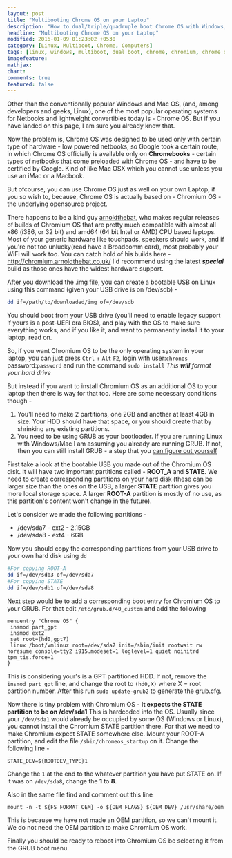 ```yaml
---
layout: post
title: "Multibooting Chrome OS on your Laptop"
description: "How to dual/triple/quadruple boot Chrome OS with Windows, Linux and/or Mac"
headline: "Multibooting Chrome OS on your Laptop"
modified: 2016-01-09 01:23:02 +0530
category: [Linux, Multiboot, Chrome, Computers]
tags: [linux, windows, multiboot, dual boot, chrome, chromium, chrome os]
imagefeature:
mathjax:
chart:
comments: true
featured: false
---
```

Other than the conventionally popular Windows and Mac OS, (and, among developers and geeks, Linux), one of the most popular operating systems for Netbooks and lightweight convertibles today is - Chrome OS. But if you have landed on this page, I am sure you already know that.

Now the problem is, Chrome OS was designed to be used only with certain type of hardware - low powered netbooks, so Google took a certain route, in which Chrome OS officially is available only on **Chromebooks** - certain types of netbooks that come preloaded with Chrome OS - and have to be certified by Google. Kind of like Mac OSX which you cannot use unless you use an iMac or a Macbook.

But ofcourse, you can use Chrome OS just as well on your own Laptop, if you so wish to, because, Chrome OS is actually based on - Chromium OS - the underlying opensource project.

There happens to be a kind guy [arnoldthebat](http://twitter.com/arnoldthebat), who makes regular releases of builds of Chromium OS that are pretty much compatible with almost all x86 (i386, or 32 bit) and amd64 (64 bit Intel or AMD) CPU based laptops. Most of your generic hardware like touchpads, speakers should work, and if you're not too unlucky(read have a Broadcomm card), most probably your WiFi  will work too. You can catch hold of his builds here - http://chromium.arnoldthebat.co.uk/
I'd recommend using the latest ***special*** build as those ones have the widest hardware support.

After you download the .img file, you can create a bootable USB on Linux using this command (given your USB drive is on /dev/sdb) -    
```bash
dd if=/path/to/downloaded/img of=/dev/sdb
```
You should boot from your USB drive (you'll need to enable legacy support if yours is a post-UEFI era BIOS), and play with the OS to make sure everything works, and if you like it, and want to permanently install it to your laptop, read on.

So, if you want Chromium OS to be the only operating system in your laptop, you can just press `Ctrl` + `Alt` `F2`, login with user:`chronos` password:`password` and run the command `sudo install`
*This **will** format your hard drive*

But instead if you want to install Chromium OS as an additional OS to your laptop then there is way for that too. Here are some necessary conditions though -
 1. You'll need to make 2 partitions, one 2GB and another at least 4GB in size. Your HDD should have that space, or you should create that by shrinking any existing partitions.
 2. You need to be using GRUB as your bootloader. If you are running Linux with Windows/Mac I am assuming you already are running GRUB. If not, then you can still install GRUB - a step that you [can figure out yourself](http://google.com/search?q=install+grub+bootloader)

First take a look at the bootable USB you made out of the Chromium OS disk. It will have two important partitions called - **ROOT_A** and **STATE**.
We need to create corresponding partitions on your hard disk (these can be larger size than the ones on the USB, a larger **STATE** partition gives you more local storage space. A larger **ROOT-A** partition is mostly of no use, as this partition's content won't change in the future).

Let's consider we made the following partitions -    
 * /dev/sda7  - ext2 - 2.15GB
 * /dev/sda8 - ext4 - 6GB

Now you should copy the corresponding partitions from your USB drive to your own hard disk using `dd`    

```bash
#For copying ROOT-A
dd if=/dev/sdb3 of=/dev/sda7
#For copying STATE
dd if=/dev/sdb1 of=/dev/sda8
```

Next step would be to add a corresponding boot entry for Chromium OS to your GRUB. For that edit `/etc/grub.d/40_custom` and add the following   

```
menuentry "Chrome OS" {
 insmod part_gpt
 insmod ext2
 set root=(hd0,gpt7)
 linux /boot/vmlinuz root=/dev/sda7 init=/sbin/init rootwait rw noresume console=tty2 i915.modeset=1 loglevel=1 quiet noinitrd tpm_tis.force=1
}
```
This is considering your's is a GPT partitioned HDD. If not, remove the `insmod part_gpt` line, and change the root to `(hd0,X)` where X = root partition number.
After this run `sudo update-grub2` to generate the grub.cfg.

Now there is tiny problem with Chromium OS - **It expects the STATE partition to be on /dev/sda1** This is hardcoded into the OS. Usually since your `/dev/sda1` would already be occupied by some OS (Windows or Linux), you cannot install the Chromium STATE partition there. For that we need to make Chromium expect STATE somewhere else.
Mount your ROOT-A partition, and edit the file `/sbin/chromeos_startup` on it.
Change the following line -    

```
STATE_DEV=${ROOTDEV_TYPE}1
```
Change the `1` at the end to the whatever partition you have put STATE on. If it was on `/dev/sda8`, change the **1** to **8**.

Also in the same file find and comment out this line   

```
mount -n -t ${FS_FORMAT_OEM} -o ${OEM_FLAGS} ${OEM_DEV} /usr/share/oem
```
This is because we have not made an OEM partition, so we can't mount it. We do not need the OEM partition to make Chromium OS work.

Finally you should be ready to reboot into Chromium OS be selecting it from the GRUB boot menu.
